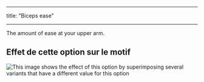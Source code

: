 - - -
title: "Biceps ease"
- - -

The amount of ease at your upper arm.

## Effet de cette option sur le motif

![This image shows the effect of this option by superimposing several variants that have a different value for this option](hugo_bicepsease_sample.svg "Effect of this option on the pattern")
